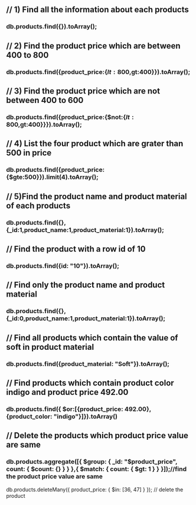 ## // 1) Find all the information about each products
### db.products.find({}).toArray();

## // 2) Find the product price which are between 400 to 800
### db.products.find({product_price:{$lt:800,$gt:400}}).toArray();

## // 3) Find the product price which are not between 400 to 600
### db.products.find({product_price:{$not:{$lt:800,$gt:400}}}).toArray();

## // 4) List the four product which are grater than 500 in price
### db.products.find({product_price:{$gte:500}}).limit(4).toArray();

## // 5)Find the product name and product material of each products
### db.products.find({},{_id:1,product_name:1,product_material:1}).toArray();

## // Find the product with a row id of 10
### db.products.find({id: "10"}).toArray();

## // Find only the product name and product material
### db.products.find({},{_id:0,product_name:1,product_material:1}).toArray();

## // Find all products which contain the value of soft in product material
### db.products.find({product_material: "Soft"}).toArray();

## // Find products which contain product color indigo  and product price 492.00
### db.products.find({ $or:[{product_price: 492.00},{product_color: "indigo"}]}).toArray()

## // Delete the products which product price value are same
### db.products.aggregate([{ $group: { _id: "$product_price", count: { $count: {} } } },{ $match: { count: { $gt: 1 } } }]);//find the product price value are same
db.products.deleteMany({ product_price: { $in: [36, 47] } }); // delete the product